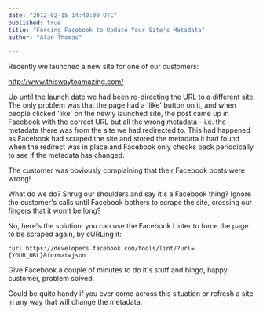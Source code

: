 ```yaml
---
date: "2012-02-15 14:40:00 UTC"
published: true
title: "Forcing Facebook to Update Your Site's Metadata"
author: "Alan Thomas"

---
```


<p>Recently we launched a new site for one of our customers:</p>
<p><a href="http://www.thiswaytoamazing.com/">http://www.thiswaytoamazing.com/</a></p>
<p>Up until the launch date we had been re-directing the URL to a different site. The only problem was that the page had a &#39;like&#39; button on it, and when people clicked &#39;like&#39; on the newly launched site, the post came up in Facebook with the correct URL but all the wrong metadata - i.e. the metadata there was from the site we had redirected to. This had happened as Facebook had scraped the site and stored the metadata it had found when the redirect was in place and Facebook only checks back periodically to see if the metadata has changed.</p>
<p>The customer was obviously complaining that their Facebook posts were wrong!</p>
<p>What do we do? Shrug our shoulders and say it&#39;s a Facebook thing? Ignore the customer&#39;s calls until Facebook bothers to scrape the site, crossing our fingers that it won&#39;t be long?</p>
<p>No, here&#39;s the solution: you can use the Facebook Linter to force the page to be scraped again, by cURLing it:</p>
<pre><code>curl https://developers.facebook.com/tools/lint/?url={YOUR_URL}&amp;format=json </code></pre>
<p>Give Facebook a couple of minutes to do it&#39;s stuff and bingo, happy customer, problem solved.</p>
<p>Could be quite handy if you ever come across this situation or refresh a site in any way that will change the metadata.</p>

